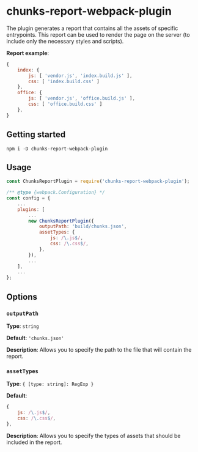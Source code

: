 # chunks-report-webpack-plugin

The plugin generates a report that contains all the assets of specific entrypoints.
This report can be used to render the page on the server 
(to include only the necessary styles and scripts).

**Report example**:

```js
{
    index: {
        js: [ 'vendor.js', 'index.build.js' ],
        css: [ 'index.build.css' ]
    },
    office: {
        js: [ 'vendor.js', 'office.build.js' ],
        css: [ 'office.build.css' ]
    },
}
```

## Getting started

```console
npm i -D chunks-report-webpack-plugin
```

## Usage

```js
const ChunksReportPlugin = require('chunks-report-webpack-plugin');

/** @type {webpack.Configuration} */
const config = {
    ...
    plugins: [
        ...
        new ChunksReportPlugin({
            outputPath: 'build/chunks.json',
            assetTypes: {
                js: /\.js$/,
                css: /\.css$/,
            },
        }),
        ...
    ],
    ...
};
```

## Options

### `outputPath`

**Type**: `string`

**Default**: `'chunks.json'`

**Description**: Allows you to specify the path to the file that will contain the report.

### `assetTypes`

**Type**: `{ [type: string]: RegExp }`

**Default**: 
```js
{
    js: /\.js$/,
    css: /\.css$/,
},
```

**Description**: 
Allows you to specify the types of assets that should be included in the report.